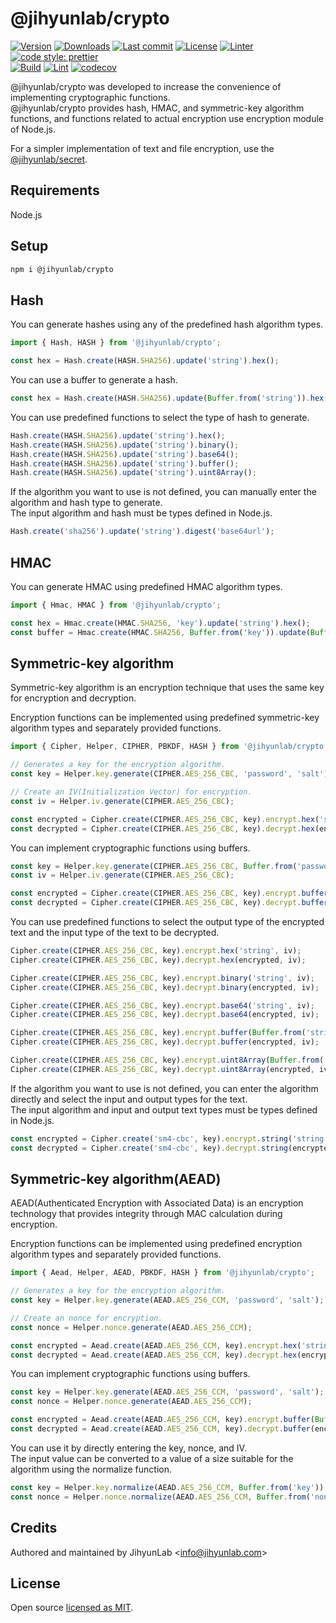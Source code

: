 # @jihyunlab/crypto

[![Version](https://img.shields.io/npm/v/@jihyunlab/crypto.svg?style=flat-square)](https://www.npmjs.com/package/@jihyunlab/crypto?activeTab=versions) [![Downloads](https://img.shields.io/npm/dt/@jihyunlab/crypto.svg?style=flat-square)](https://www.npmjs.com/package/@jihyunlab/crypto) [![Last commit](https://img.shields.io/github/last-commit/jihyunlab/crypto.svg?style=flat-square)](https://github.com/jihyunlab/crypto/graphs/commit-activity) [![License](https://img.shields.io/github/license/jihyunlab/crypto.svg?style=flat-square)](https://github.com/jihyunlab/crypto/blob/master/LICENSE) [![Linter](https://img.shields.io/badge/linter-eslint-blue?style=flat-square)](https://eslint.org) [![code style: prettier](https://img.shields.io/badge/code_style-prettier-ff69b4.svg?style=flat-square)](https://github.com/prettier/prettier)\
[![Build](https://github.com/jihyunlab/crypto/actions/workflows/build.yml/badge.svg)](https://github.com/jihyunlab/crypto/actions/workflows/build.yml) [![Lint](https://github.com/jihyunlab/crypto/actions/workflows/lint.yml/badge.svg)](https://github.com/jihyunlab/crypto/actions/workflows/lint.yml) [![codecov](https://codecov.io/gh/jihyunlab/crypto/graph/badge.svg?token=UW73ZNZY03)](https://codecov.io/gh/jihyunlab/crypto)

@jihyunlab/crypto was developed to increase the convenience of implementing cryptographic functions.\
@jihyunlab/crypto provides hash, HMAC, and symmetric-key algorithm functions, and functions related to actual encryption use encryption module of Node.js.

For a simpler implementation of text and file encryption, use the [@jihyunlab/secret](https://www.npmjs.com/package/@jihyunlab/secret).

## Requirements

Node.js

## Setup

```bash
npm i @jihyunlab/crypto
```

## Hash

You can generate hashes using any of the predefined hash algorithm types.

```javascript
import { Hash, HASH } from '@jihyunlab/crypto';

const hex = Hash.create(HASH.SHA256).update('string').hex();
```

You can use a buffer to generate a hash.

```javascript
const hex = Hash.create(HASH.SHA256).update(Buffer.from('string')).hex();
```

You can use predefined functions to select the type of hash to generate.

```javascript
Hash.create(HASH.SHA256).update('string').hex();
Hash.create(HASH.SHA256).update('string').binary();
Hash.create(HASH.SHA256).update('string').base64();
Hash.create(HASH.SHA256).update('string').buffer();
Hash.create(HASH.SHA256).update('string').uint8Array();
```

If the algorithm you want to use is not defined, you can manually enter the algorithm and hash type to generate.\
The input algorithm and hash must be types defined in Node.js.

```javascript
Hash.create('sha256').update('string').digest('base64url');
```

## HMAC

You can generate HMAC using predefined HMAC algorithm types.

```javascript
import { Hmac, HMAC } from '@jihyunlab/crypto';

const hex = Hmac.create(HMAC.SHA256, 'key').update('string').hex();
const buffer = Hmac.create(HMAC.SHA256, Buffer.from('key')).update(Buffer.from('string')).buffer();
```

## Symmetric-key algorithm

Symmetric-key algorithm is an encryption technique that uses the same key for encryption and decryption.

Encryption functions can be implemented using predefined symmetric-key algorithm types and separately provided functions.

```javascript
import { Cipher, Helper, CIPHER, PBKDF, HASH } from '@jihyunlab/crypto';

// Generates a key for the encryption algorithm.
const key = Helper.key.generate(CIPHER.AES_256_CBC, 'password', 'salt');

// Create an IV(Initialization Vector) for encryption.
const iv = Helper.iv.generate(CIPHER.AES_256_CBC);

const encrypted = Cipher.create(CIPHER.AES_256_CBC, key).encrypt.hex('string', iv);
const decrypted = Cipher.create(CIPHER.AES_256_CBC, key).decrypt.hex(encrypted, iv);
```

You can implement cryptographic functions using buffers.

```javascript
const key = Helper.key.generate(CIPHER.AES_256_CBC, Buffer.from('password'), Buffer.from('salt'));
const iv = Helper.iv.generate(CIPHER.AES_256_CBC);

const encrypted = Cipher.create(CIPHER.AES_256_CBC, key).encrypt.buffer(Buffer.from('string'), iv);
const decrypted = Cipher.create(CIPHER.AES_256_CBC, key).decrypt.buffer(encrypted, iv);
```

You can use predefined functions to select the output type of the encrypted text and the input type of the text to be decrypted.

```javascript
Cipher.create(CIPHER.AES_256_CBC, key).encrypt.hex('string', iv);
Cipher.create(CIPHER.AES_256_CBC, key).decrypt.hex(encrypted, iv);

Cipher.create(CIPHER.AES_256_CBC, key).encrypt.binary('string', iv);
Cipher.create(CIPHER.AES_256_CBC, key).decrypt.binary(encrypted, iv);

Cipher.create(CIPHER.AES_256_CBC, key).encrypt.base64('string', iv);
Cipher.create(CIPHER.AES_256_CBC, key).decrypt.base64(encrypted, iv);

Cipher.create(CIPHER.AES_256_CBC, key).encrypt.buffer(Buffer.from('string'), iv);
Cipher.create(CIPHER.AES_256_CBC, key).decrypt.buffer(encrypted, iv);

Cipher.create(CIPHER.AES_256_CBC, key).encrypt.uint8Array(Buffer.from('string'), iv);
Cipher.create(CIPHER.AES_256_CBC, key).decrypt.uint8Array(encrypted, iv);
```

If the algorithm you want to use is not defined, you can enter the algorithm directly and select the input and output types for the text.\
The input algorithm and input and output text types must be types defined in Node.js.

```javascript
const encrypted = Cipher.create('sm4-cbc', key).encrypt.string('string', iv, 'utf8', 'base64url');
const decrypted = Cipher.create('sm4-cbc', key).decrypt.string(encrypted, iv, 'base64url', 'utf8');
```

## Symmetric-key algorithm(AEAD)

AEAD(Authenticated Encryption with Associated Data) is an encryption technology that provides integrity through MAC calculation during encryption.

Encryption functions can be implemented using predefined encryption algorithm types and separately provided functions.

```javascript
import { Aead, Helper, AEAD, PBKDF, HASH } from '@jihyunlab/crypto';

// Generates a key for the encryption algorithm.
const key = Helper.key.generate(AEAD.AES_256_CCM, 'password', 'salt');

// Create an nonce for encryption.
const nonce = Helper.nonce.generate(AEAD.AES_256_CCM);

const encrypted = Aead.create(AEAD.AES_256_CCM, key).encrypt.hex('string', nonce);
const decrypted = Aead.create(AEAD.AES_256_CCM, key).decrypt.hex(encrypted.text, encrypted.tag, nonce);
```

You can implement cryptographic functions using buffers.

```javascript
const key = Helper.key.generate(AEAD.AES_256_CCM, 'password', 'salt');
const nonce = Helper.nonce.generate(AEAD.AES_256_CCM);

const encrypted = Aead.create(AEAD.AES_256_CCM, key).encrypt.buffer(Buffer.from('string'), nonce);
const decrypted = Aead.create(AEAD.AES_256_CCM, key).decrypt.buffer(encrypted.text, encrypted.tag, nonce);
```

You can use it by directly entering the key, nonce, and IV.\
The input value can be converted to a value of a size suitable for the algorithm using the normalize function.

```javascript
const key = Helper.key.normalize(AEAD.AES_256_CCM, Buffer.from('key'));
const nonce = Helper.nonce.normalize(AEAD.AES_256_CCM, Buffer.from('nonce'));
```

## Credits

Authored and maintained by JihyunLab <<info@jihyunlab.com>>

## License

Open source [licensed as MIT](https://github.com/jihyunlab/crypto/blob/master/LICENSE).
